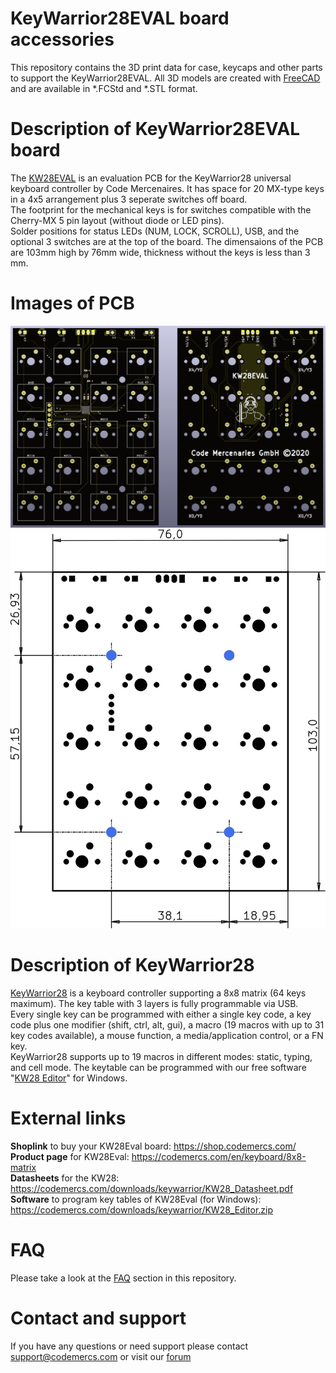 # KeyWarrior28EVAL board accessories
This repository contains the 3D print data for case, keycaps and other parts to support the KeyWarrior28EVAL. 
All 3D models are created with [FreeCAD](https://www.freecadweb.org/) and are available in *.FCStd and *.STL format.<br>


# Description of KeyWarrior28EVAL board
The [KW28EVAL](https://shop.codemercs.com) is an evaluation PCB for the KeyWarrior28 universal keyboard controller by Code Mercenaires. It has space for 20 MX-type keys in a 4x5 arrangement plus 3 seperate switches off board.<br>
The footprint for the mechanical keys is for switches compatible with the Cherry-MX 5 pin layout (without diode or LED pins).<br>
Solder positions for status LEDs (NUM, LOCK, SCROLL), USB, and the optional 3 switches are at the top of the board. 
The dimensaions of the PCB are 103mm high by 76mm wide, thickness without the keys is less than 3 mm.

# Images of PCB
![KW28Eval PCB](kw28eval_pcb.jpg)
![KW28Eval measurement](kw28eval_measurments.jpg)

# Description of KeyWarrior28
[KeyWarrior28](https://www.codemercs.com) is a keyboard controller supporting a 8x8 matrix (64 keys maximum). The key table with 3 layers is fully programmable via USB.<br>
Every single key can be programmed with either a single key code, a key code plus one modifier (shift, ctrl, alt, gui), a macro (19 macros with up to 31 key codes available), a mouse function, a media/application control, or a FN key.<br>
KeyWarrior28 supports up to 19 macros in different modes: static, typing, and cell mode. The keytable can be programmed with our free software "[KW28 Editor](https://codemercs.com/downloads/keywarrior/KW28_Editor.zip)" for Windows.



# External links
**Shoplink** to buy your KW28Eval board: https://shop.codemercs.com/<br>
**Product page** for KW28Eval: https://codemercs.com/en/keyboard/8x8-matrix<br>
**Datasheets** for the KW28: https://codemercs.com/downloads/keywarrior/KW28_Datasheet.pdf<br>
**Software** to program key tables of KW28Eval (for Windows): https://codemercs.com/downloads/keywarrior/KW28_Editor.zip<br>

# FAQ
Please take a look at the [FAQ](https://github.com/codemercs-com/KW28-Eval/wiki/FAQ) section in this repository.

# Contact and support
If you have any questions or need support please contact support@codemercs.com or visit our [forum](https://forum.codemercs.com)

